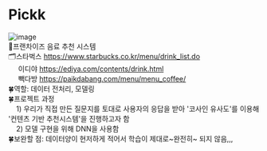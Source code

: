 # Pickk
![image](https://user-images.githubusercontent.com/106861866/215528138-050e169e-e125-43a8-8a9a-f849a15e78d8.png)<br/>
🥤프랜차이즈 음료 추천 시스템<br/>
🗂️스타벅스 https://www.starbucks.co.kr/menu/drink_list.do<br/>
&nbsp;&nbsp;&nbsp;&nbsp;&nbsp;이디야 https://ediya.com/contents/drink.html<br/>
&nbsp;&nbsp;&nbsp;&nbsp;&nbsp;빽다방 https://paikdabang.com/menu/menu_coffee/<br/>
🍀역할: 데이터 전처리, 모델링<br/>
🍀프로젝트 과정<br/>
&nbsp;&nbsp;&nbsp; 1) 우리가 직접 만든 질문지를 토대로 사용자의 응답을 받아 '코사인 유사도'를 이용해 '컨텐츠 기반 추천시스템'을 진행하고자 함<br/>
&nbsp;&nbsp;&nbsp; 2) 모델 구현을 위해 DNN을 사용함<br/>
🍀보완할 점: 데이터양이 현저하게 적어서 학습이 제대로~완전히~ 되지 않음,,, 


